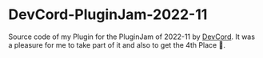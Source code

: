 # DevCord-PluginJam-2022-11
Source code of my Plugin for the PluginJam of 2022-11 by [DevCord](https://discord.gg/BUxWdNSeWw). It was a pleasure for me to take part of it and also to get the 4th Place 🤗.
